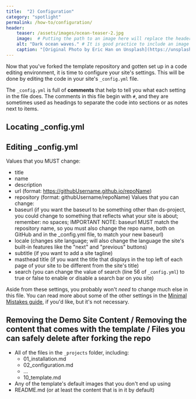 ```yaml
---
title:  "2) Configuration"
category: "spotlight"
permalink: /how-to/configuration/
header:
    teaser: /assets/images/ocean-teaser-2.jpg 
    image:  # Putting the path to an image here will replace the header image.
    alt: "Dark ocean waves." # It is good practice to include an image desription as alt text.
    caption: "[Original Photo by Eric Han on Unsplash](https://unsplash.com/@madeyes)" # Put a caption for your image here. It will display in the bottom right corner of the image.
---
```


Now that you've forked the template repository and gotten set up in a code editing environment, it is time to configure your site's settings. This will be done by editing the code in your site's `_config.yml` file.

The `_config.yml` is full of **comments** that help to tell you what each setting in the file does. The comments in this file begin with `#`, and they are sometimes used as headings to separate the code into sections or as notes next to items.

## Locating _config.yml

## Editing _config.yml
Values that you MUST change:
- title
- name
- description
- url (format: https://githubUsername.github.io/repoName)
- repository (format: githubUsername/repoName)
Values that you can change:
- baseurl (if you want the baseurl to be something other than ds-project, you could change to something that reflects what your site is about; remember: no spaces; IMPORTANT NOTE: baseurl MUST match the repository name, so you must also change the repo name, both on GitHub and in the _config.yml file, to match your new baseurl)
- locale (changes site language; will also change the language the site's built-in features like the "next" and "previous" buttons)
- subtitle (if you want to add a site tagline)
- masthead title (if you want the title that displays in the top left of each page of your site to be different from the site's title)
- search (you can change the value of search (line 56 of `_config.yml`) to true or false to enable or disable a search bar on you site)

Aside from these settings, you probably won't *need* to change much else in this file. You can read more about some of the other settings in the [Minimal Mistakes guide](https://mmistakes.github.io/minimal-mistakes/docs/configuration/), if you'd like, but it's not necessary.

## Removing the Demo Site Content / Removing the content that comes with the template / Files you can safely delete after forking the repo

- All of the files in the `_projects` folder, including:
    - 01_installation.md
    - 02_configuration.md
    - ...
    - 10_template.md
- Any of the template's default images that you don't end up using
- README.md (or at least the content that is in it by default)

